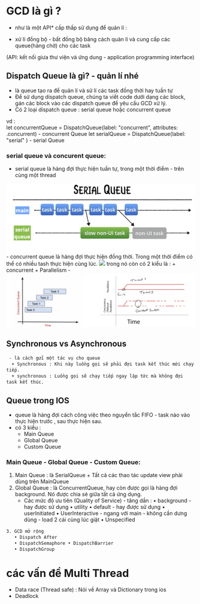 # GCD là gì ? 
   - như là một API* cấp thấp sử dụng để quản lí : 
   + xử lí đồng bộ - bất đồng bộ băng cách quản lí và cung cấp các queue(hàng chờ) cho các task
  
   (API: kết nối giưa thư viện và ứng dung - application programming interface)
## Dispatch Queue là gì? - quản lí nhé
   -  là queue tạo ra để quản lí và sử lí các task đồng thời hay tuần tự
   - Để sử dụng dispatch queue, chúng ta viết code dưới dạng các block, gán các block vào các dispatch queue để yêu cầu GCD xử lý.
   -  Có 2 loại dispatch queue : serial queue hoặc concurrent queue

vd :  
let concurrentQueue = DispatchQueue(label: "concurrent", attributes: .concurrent) - concurrent Queue
let serialQueue = DispatchQueue(label: "serial" ) - serial Queue

 ### serial queue và concurent queue:
 - serial queue là hàng đợi thực hiện tuần tự, trong một thời điểm - trên cùng một thread
 <img src="serial.jpg">
 - concurrent queue là hàng đợi thực hiện đồng thời. Trong một thời điểm có thể có nhiều tash thực hiện cùng lúc.
 <img src="concurrent">
trong nó còn có 2 kiểu là :
    + concurrent 
    + Parallelism - 
    <img src="concurrentPara.jpg">
    
## Synchronous vs Asynchronous
     - là cách gửi một tác vụ cho queue 
      + Synchronous : Khi này luồng gọi sẽ phải đợi task kết thúc mới chạy tiếp.
      + synchronous : Luồng gọi sẽ chạy tiếp ngay lập tức mà không đợi task kết thúc.
      
## Queue trong IOS
   - queue là hàng đợi cách công việc theo nguyển tắc FIFO - task nào vào thực hiện trước , sau thực hiện sau.
   - có 3 kiểu :
     + Main Queue
     + Global Queue
     + Custom Queue
 
 ### Main Queue - Global Queue - Custom Queue:
   1.  Main Queue : là SerialQueue 
      + Tất cả các thao tác update view phải dùng trên MainQueue
   2. Global Queue : là ConcurrentQueue, hay còn được gọi là hàng đợi background. Nó được chia sẻ giữa tất cả ứng dụng.
      + Các mức độ ưu tiên (Quality of Service) - tăng dần :
       • background  - hay được sử dụng 
       • utility
       • default - hay được sử dụng 
       • userInitiated
       • UserInteractive  - ngang với main - không cần dưng dùng - load 2 cái cùng lúc giật
       • Unspecified
    
    3. GCD mở rộng
       • Dispatch After
       • DispatchSemaphore • DispatchBarrier
       • DispatchGroup

# các vấn đề Multi Thread
- Data race (Thread safe) : Nói về Array và Dictionary trong ios
- Deadlock
